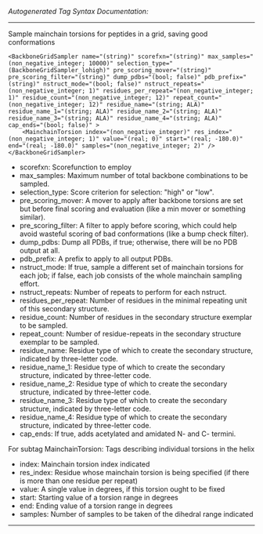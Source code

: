_Autogenerated Tag Syntax Documentation:_

---
Sample mainchain torsions for peptides in a grid, saving good conformations

```
<BackboneGridSampler name="(string)" scorefxn="(string)" max_samples="(non_negative_integer; 10000)" selection_type="(BackboneGridSampler_lohigh)" pre_scoring_mover="(string)" pre_scoring_filter="(string)" dump_pdbs="(bool; false)" pdb_prefix="(string)" nstruct_mode="(bool; false)" nstruct_repeats="(non_negative_integer; 1)" residues_per_repeat="(non_negative_integer; 1)" residue_count="(non_negative_integer; 12)" repeat_count="(non_negative_integer; 12)" residue_name="(string; ALA)" residue_name_1="(string; ALA)" residue_name_2="(string; ALA)" residue_name_3="(string; ALA)" residue_name_4="(string; ALA)" cap_ends="(bool; false)" >
    <MainchainTorsion index="(non_negative_integer)" res_index="(non_negative_integer; 1)" value="(real; 0)" start="(real; -180.0)" end="(real; -180.0)" samples="(non_negative_integer; 2)" />
</BackboneGridSampler>
```

-   scorefxn: Scorefunction to employ
-   max_samples: Maximum number of total backbone combinations to be sampled.
-   selection_type: Score criterion for selection: "high" or "low".
-   pre_scoring_mover: A mover to apply after backbone torsions are set but before final scoring and evaluation (like a min mover or something similar).
-   pre_scoring_filter: A filter to apply before scoring, which could help avoid wasteful scoring of bad conformations (like a bump check filter).
-   dump_pdbs: Dump all PDBs, if true; otherwise, there will be no PDB output at all.
-   pdb_prefix: A prefix to apply to all output PDBs.
-   nstruct_mode: If true, sample a different set of mainchain torsions for each job; if false, each job consists of the whole mainchain sampling effort.
-   nstruct_repeats: Number of repeats to perform for each nstruct.
-   residues_per_repeat: Number of residues in the minimal repeating unit of this secondary structure.
-   residue_count: Number of residues in the secondary structure exemplar to be sampled.
-   repeat_count: Number of residue-repeats in the secondary structure exemplar to be sampled.
-   residue_name: Residue type of which to create the secondary structure, indicated by three-letter code.
-   residue_name_1: Residue type of which to create the secondary structure, indicated by three-letter code.
-   residue_name_2: Residue type of which to create the secondary structure, indicated by three-letter code.
-   residue_name_3: Residue type of which to create the secondary structure, indicated by three-letter code.
-   residue_name_4: Residue type of which to create the secondary structure, indicated by three-letter code.
-   cap_ends: If true, adds acetylated and amidated N- and C- termini.


For subtag MainchainTorsion: Tags describing individual torsions in the helix

-   index: Mainchain torsion index indicated
-   res_index: Residue whose mainchain torsion is being specified (if there is more than one residue per repeat)
-   value: A single value in degrees, if this torsion ought to be fixed
-   start: Starting value of a torsion range in degrees
-   end: Ending value of a torsion range in degrees
-   samples: Number of samples to be taken of the dihedral range indicated

---
